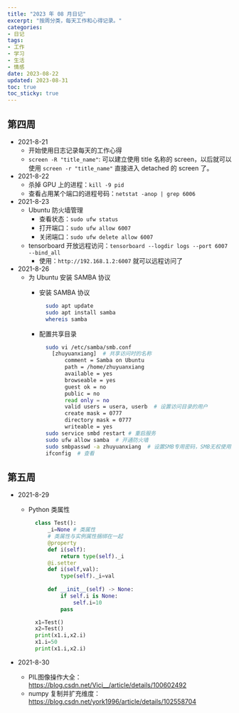 ```yaml
---
title: "2023 年 08 月日记"
excerpt: "按周分类，每天工作和心得记录。"
categories:
- 日记
tags:
- 工作
- 学习
- 生活
- 情感
date: 2023-08-22
updated: 2023-08-31
toc: true
toc_sticky: true
---
```



## 第四周

* 2021-8-21
  * 开始使用日志记录每天的工作心得
  * `screen -R "title_name"`: 可以建立使用 title 名称的 screen，以后就可以使用 `screen -r "title_name"` 直接进入 detached 的 screen 了。
* 2021-8-22
  * 杀掉 GPU 上的进程：`kill -9 pid`
  * 查看占用某个端口的进程号码：`netstat -anop | grep 6006`
* 2021-8-23
  * Ubuntu 防火墙管理
    * 查看状态：`sudo ufw status`
    * 打开端口：`sudo ufw allow 6007`
    * 关闭端口：`sudo ufw delete allow 6007`
  * tensorboard 开放远程访问：`tensorboard --logdir logs --port 6007 --bind_all`
    * 使用：`http://192.168.1.2:6007` 就可以远程访问了
* 2021-8-26
  * 为 Ubuntu 安装 SAMBA 协议
    * 安装 SAMBA 协议

      ```bash
        sudo apt update
        sudo apt install samba
        whereis samba
      ```

    * 配置共享目录

      ```bash
        sudo vi /etc/samba/smb.conf
          [zhuyuanxiang]  # 共享访问时的名称
              comment = Samba on Ubuntu
              path = /home/zhuyuanxiang
              available = yes
              browseable = yes
              guest ok = no
              public = no
              read only = no
              valid users = usera, userb  # 设置访问目录的用户
              create mask = 0777
              directory mask = 0777
              writeable = yes
        sudo service smbd restart # 重启服务
        sudo ufw allow samba  # 开通防火墙
        sudo smbpasswd -a zhuyuanxiang  # 设置SMB专用密码，SMB无权使用系统用户认证
        ifconfig  # 查看
      ```

## 第五周

* 2021-8-29
  * Python 类属性

    ```python
      class Test():
          _i=None # 类属性
          # 类属性与实例属性捆绑在一起
          @property
          def i(self):
              return type(self)._i
          @i.setter
          def i(self,val):
              type(self)._i=val
          
          def __init__(self) -> None:
              if self.i is None:
                  self.i=10
              pass

      x1=Test()
      x2=Test()
      print(x1.i,x2.i)
      x1.i=50
      print(x1.i,x2.i)    
    ```

* 2021-8-30
  * PIL图像操作大全：https://blog.csdn.net/Vici__/article/details/100602492
  * numpy 复制并扩充维度：https://blog.csdn.net/york1996/article/details/102558704
